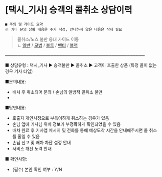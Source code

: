 # [택시_기사] 승객의 콜취소 상담이력

```
■ 주의 및 가이드 요약  
※ 기타 문의 상황 내용은 수기 작성, 안내하지 않은 내용은 삭제 필요
```

> 콜취소/노쇼 불만 응대 가이드 이동  
ㄴ [일반](https://kakaomobilitysupport.zendesk.com/hc/ko/articles/29448570384153--%EC%9D%BC%EB%B0%98-%EC%8A%B9%EA%B0%9D%EC%9D%98-%EC%BD%9C%EC%B7%A8%EC%86%8C-%EB%85%B8%EC%87%BC-No-show) / [모범](https://kakaomobilitysupport.zendesk.com/hc/ko/articles/30083178439705--%EB%AA%A8%EB%B2%94-%EC%8A%B9%EA%B0%9D%EC%9D%98-%EC%BD%9C%EC%B7%A8%EC%86%8C-%EB%85%B8%EC%87%BC-No-show) / [블루](https://kakaomobilitysupport.zendesk.com/hc/ko/articles/29558381996441--%EB%B8%94%EB%A3%A8-%EC%8A%B9%EA%B0%9D%EC%9D%98-%EC%BD%9C%EC%B7%A8%EC%86%8C-%EB%85%B8%EC%87%BC-No-show) / [벤티](https://kakaomobilitysupport.zendesk.com/hc/ko/articles/29891847719065--%EB%B2%A4%ED%8B%B0-%EC%8A%B9%EA%B0%9D%EC%9D%98-%EC%BD%9C%EC%B7%A8%EC%86%8C-%EB%85%B8%EC%87%BC-No-show) / [블랙](https://kakaomobilitysupport.zendesk.com/hc/ko/articles/29938256627353--%EB%B8%94%EB%9E%99-%EC%8A%B9%EA%B0%9D%EC%9D%98-%EC%BD%9C%EC%B7%A8%EC%86%8C-%EB%85%B8%EC%87%BC-No-show)

──────────────────────────────────────────────

■ 상담유형 : 택시\_기사 ▶ 승객불만 ▶ 콜취소 ▶ 고객이 호출한 상품 (특정 콜이 없는 경우 기사 타입)

■문의내용:   
- 배차 후 취소되어 문의 / 손님의 일방적 콜취소 불만   
-

■답변내용:  
- 호출자 개인사정으로 부득이하게 취소하는 경우가 있음  
- 손님 앱에 기사님 위치 정보가 부정확하게 확인되었을 수 있음  
- 배차 완료 후 기사앱 메시지 및 전화를 통해 예상도착 시간을 안내해주시면 콜 취소를 줄일 수 있음  
- 손님 신고 및 배차 차단 설정 안내  
- 서비스 개선 노력 안내

■ 확인사항:  
- (필수) 본인 확인 여부 : Y/N